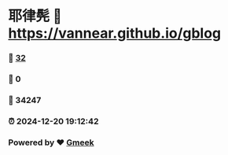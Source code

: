 # 耶律髡 :link: https://vannear.github.io/gblog 
### :page_facing_up: [32](https://vannear.github.io/gblog/tag.html) 
### :speech_balloon: 0 
### :hibiscus: 34247 
### :alarm_clock: 2024-12-20 19:12:42 
### Powered by :heart: [Gmeek](https://github.com/Meekdai/Gmeek)
